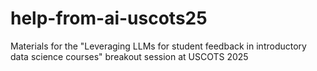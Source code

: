 # help-from-ai-uscots25
Materials for the "Leveraging LLMs for student feedback in introductory data science courses" breakout session at USCOTS 2025
